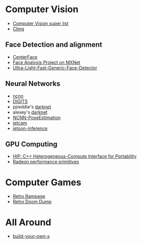 # Computer Vision
- [Computer Vision super list](https://github.com/jbhuang0604/awesome-computer-vision)
- [CImg](https://github.com/dtschump/CImg)

## Face Detection and alignment
- [CenterFace](https://github.com/Star-Clouds/CenterFace)
- [Face Analysis Project on MXNet](https://github.com/deepinsight/insightface)
- [Ultra-Light-Fast-Generic-Face-Detector](https://github.com/Linzaer/Ultra-Light-Fast-Generic-Face-Detector-1MB)

## Neural Networks
- [ncnn](https://github.com/Tencent/ncnn)
- [DIGITS](https://github.com/NVIDIA/DIGITS)
- pjreddie's [darknet](https://pjreddie.com/darknet/)
- alexey's [darknet](https://github.com/AlexeyAB/darknet)
- [NCNN-PoseEstimation](https://github.com/ZtoYtoQ/NCNN-PoseEstimation)
- [jetcam](https://github.com/NVIDIA-AI-IOT/jetcam)
- [jetson-inference](https://github.com/dusty-nv/jetson-inference)

## GPU Computing
- [HIP: C++ Heterogeneous-Compute Interface for Portability](https://github.com/ROCm-Developer-Tools/HIP)
- [Radeon performance primitives](https://github.com/GPUOpen-ProfessionalCompute-Libraries/rpp)

# Computer Games
- [Retro Rampage](https://github.com/nicklockwood/RetroRampage)
- [Retro Doom Dump](https://github.com/fragglet/RomeroDoomDump)

# All Around
- [build-your-own-x](https://github.com/danistefanovic/build-your-own-x)
